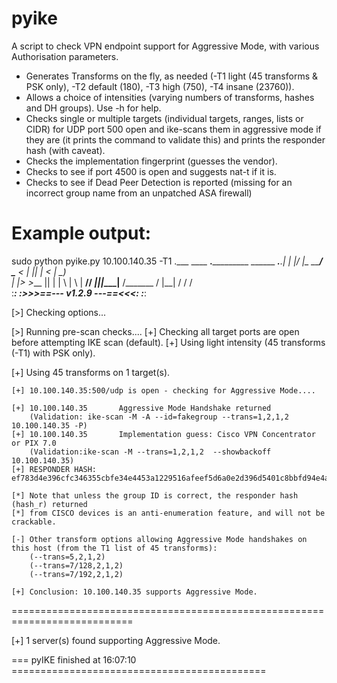 # pyike
A script to check VPN endpoint support for Aggressive Mode, with various Authorisation parameters.
- Generates Transforms on the fly, as needed (-T1 light (45 transforms & PSK only), -T2 default (180), -T3 high (750), -T4 insane (23760)).
- Allows a choice of intensities (varying numbers of transforms, hashes and DH groups). Use -h for help.
- Checks single or multiple targets (individual targets, ranges, lists or CIDR) for UDP port 500 open and ike-scans them in aggressive mode if they are (it prints the command to validate this) and prints the responder hash (with caveat). 
- Checks the implementation fingerprint (guesses the vendor).
- Checks to see if port 4500 is open and suggests nat-t if it is.
- Checks to see if Dead Peer Detection is reported (missing for an incorrect group name from an unpatched ASA firewall)

Example output:
==================================================================

sudo python pyike.py 10.100.140.35 -T1
                 .___ ____  __.___________ 
   ______ ___.__.|   |    |/ _|\_   _____/ 
   \____ <   |  ||   |      <   |    __)_  
   |  |_> >___  ||   |    |  \  |        \ 
   |   __// ____||___|____|__ \/_______  / 
   |__|   \/                 \/        \/  
   :*************************************:
   :>>>==---       v1.2.9        ---==<<<:
   :*************************************:


[>] Checking options...

[>] Running pre-scan checks....
[+] Checking all target ports are open before attempting IKE scan (default).
[+] Using light intensity (45 transforms (-T1) with PSK only).

[+] Using 45 transforms on 1 target(s).

~~~~~~~~~~~~~~~~~~~~~~~~~~~~~~~~~~~~~~~~
[+] 10.100.140.35:500/udp is open - checking for Aggressive Mode....

[+] 10.100.140.35       Aggressive Mode Handshake returned
    (Validation: ike-scan -M -A --id=fakegroup --trans=1,2,1,2  10.100.140.35 -P)
[+] 10.100.140.35       Implementation guess: Cisco VPN Concentrator or PIX 7.0
    (Validation:ike-scan -M --trans=1,2,1,2  --showbackoff 10.100.140.35)
[+] RESPONDER HASH:  ef783d4e396cfc346355cbfe34e4453a1229516afeef5d6a0e2d396d5401c8bbfd94e4a0ef544867a3425c233e8215b0fa254e78fa91f00cb02703377d1efc3883ad1c8af19532a3fb47881831dfcd25ed3ec3632f594dc0e14060249811197673bb6bf30954e4c4f1c8bb84ae9461ffb5eb751f3489a75f391b0e38b347619e:351b5a2fe9d637a8b177cca1ee82c763226b5e21bf008af72540b983ac9e3f946171261a6dd7bf30ea44fcbac6626e6729f5360dc7c7f6734063e3664fb9f51b1d6d5561da028b51d3aa353a213b1c5de46b0873354de6bd5b157a8ef85158155f6e1747a71bfabedad085e43f1093f4838856de5e9e3aeede032bd0d6a47a31:4afd7b2ce95004cb:9e0f7334f61a4851:00000001000000010000002c01010001000000240101000080010001800200028003000180040002800b0001000c000400007080:01110000c3c29203:14c66ec47ed4c011c80282380817304f60e7a793:c1d58588f72ed98090b9f754715b55703c7b008e:049966874047a033280ff231a366c1cd9cf1a0ce

[*] Note that unless the group ID is correct, the responder hash (hash_r) returned
[*] from CISCO devices is an anti-enumeration feature, and will not be crackable.

[-] Other transform options allowing Aggressive Mode handshakes on this host (from the T1 list of 45 transforms):
    (--trans=5,2,1,2)
    (--trans=7/128,2,1,2)                   
    (--trans=7/192,2,1,2)                   
            
[+] Conclusion: 10.100.140.35 supports Aggressive Mode.

~~~~~~~~~~~~~~~~~~~~~~~~~~~~~~~~~~~~~~~~

===========================================================================

[+] 1 server(s) found supporting Aggressive Mode.

=== pyIKE finished at 16:07:10 ============================================


